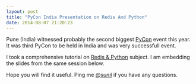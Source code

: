 ```yaml
---
layout: post
title: "PyCon India Presentation on Redis And Python"
date: 2014-08-07 21:20:23
---
```


Pune (India) witnessed probably the second biggest [PyCon][1] event this year. It was third PyCon to be held in India and was very successfull event.

I took a comprehensive tutorial on [Redis & Python][2] subject. I am embedding the slides from the same session below.

Hope you will find it useful. Ping me [@_sunil_][3] if you have any questions.

[1]: http://in.pycon.org/2011/
[2]: http://in.pycon.org/2011/talks/71-redis-python
[3]: http://twitter.com/_sunil_

